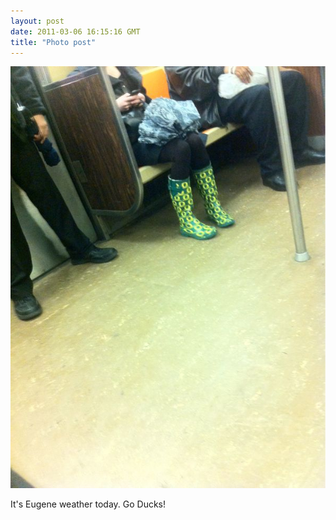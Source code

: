 ```yaml
---
layout: post
date: 2011-03-06 16:15:16 GMT
title: "Photo post"
---
```

![travisj](/images/55687a5415003f2b6e40989aa58f7f96729ddc1d6f621e4c791786402736349e.jpg)

It's Eugene weather today. Go Ducks!